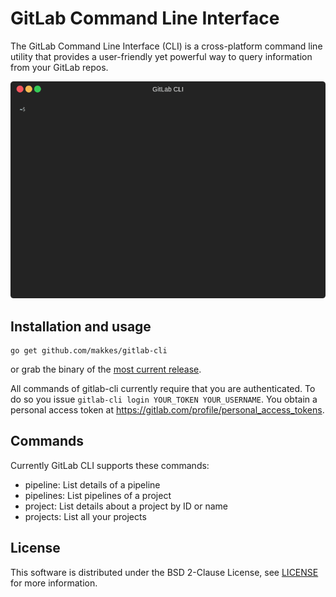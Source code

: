 # GitLab Command Line Interface

The GitLab Command Line Interface (CLI) is a cross-platform command line utility
that provides a user-friendly yet powerful way to query information from your
GitLab repos.

![](./demo.gif "GitLab CLI Demo Video")

## Installation and usage

```
go get github.com/makkes/gitlab-cli
```

or grab the binary of the [most current
release](https://github.com/makkes/gitlab-cli/releases).

All commands of gitlab-cli currently require that you are authenticated. To do
so you issue `gitlab-cli login YOUR_TOKEN YOUR_USERNAME`. You obtain a personal
access token at https://gitlab.com/profile/personal_access_tokens.

## Commands

Currently GitLab CLI supports these commands:

* pipeline: List details of a pipeline
* pipelines: List pipelines of a project
* project:  List details about a project by ID or name
* projects: List all your projects

## License

This software is distributed under the BSD 2-Clause License, see
[LICENSE](LICENSE) for more information.

